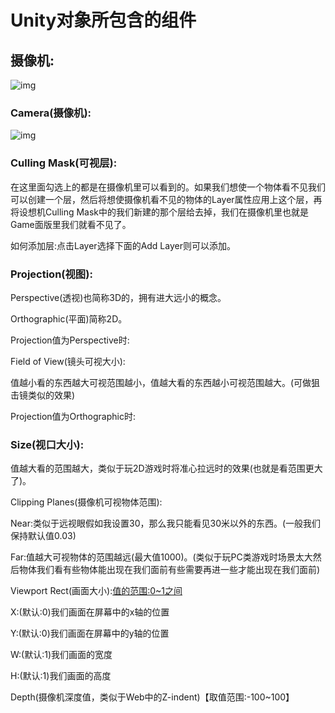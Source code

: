 # Unity对象所包含的组件

## 摄像机:

![img](F:\有道云笔记\qq31BDEC0D05E5A1626E555CD1BA33D617\da4762e74d874e85b6b97081b541fcf4\3bace05574904446986db5fbe31807e9.jpg)

### Camera(摄像机):

![img](F:\有道云笔记\qq31BDEC0D05E5A1626E555CD1BA33D617\07944369114c468c8b916d8ffe5084c1\6c63cd682a054f12bfe321ed6d7910d9.jpg)

### Culling Mask(可视层):

在这里面勾选上的都是在摄像机里可以看到的。如果我们想使一个物体看不见我们可以创建一个层，然后将想使摄像机看不见的物体的Layer属性应用上这个层，再将设想机Culling Mask中的我们新建的那个层给去掉，我们在摄像机里也就是Game面版里我们就看不见了。

如何添加层:点击Layer选择下面的Add Layer则可以添加。

### Projection(视图):

Perspective(透视)也简称3D的，拥有进大远小的概念。

Orthographic(平面)简称2D。

Projection值为Perspective时:

Field of View(镜头可视大小):

值越小看的东西越大可视范围越小，值越大看的东西越小可视范围越大。(可做狙击镜类似的效果)

Projection值为Orthographic时:

### Size(视口大小):

值越大看的范围越大，类似于玩2D游戏时将准心拉远时的效果(也就是看范围更大了)。

Clipping Planes(摄像机可视物体范围):

Near:类似于远视眼假如我设置30，那么我只能看见30米以外的东西。(一般我们保持默认值0.03)

Far:值越大可视物体的范围越远(最大值1000)。(类似于玩PC类游戏时场景太大然后物体我们看有些物体能出现在我们面前有些需要再进一些才能出现在我们面前)

Viewport Rect(画面大小):[值的范围:0~1之间](可用于单独生成一个摄像机做赛车类的后视镜，或小地图(从天上往下看)，或者双人游戏)

X:(默认:0)我们画面在屏幕中的x轴的位置

Y:(默认:0)我们画面在屏幕中的y轴的位置

W:(默认:1)我们画面的宽度

H:(默认:1)我们画面的高度

Depth(摄像机深度值，类似于Web中的Z-indent)【取值范围:-100~100】